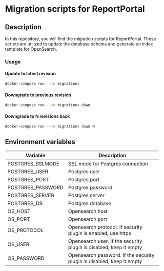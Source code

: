 # Migration scripts for ReportPortal

## Description

In this repository, you will find the migration scripts for ReportPortal.
These scripts are utilized to update the database schema and generate an index
template for OpenSearch.

### Usage

#### Update to latest revision
```sh
docker-compose run --rm migrations
```

#### Downgrade to previous revision
```sh
docker-compose run --rm migrations down
```

#### Downgrade to N revisions back
```sh
docker-compose run --rm migrations down N
```

## Environment variables

| Variable | Description |
|----------|-------------|
|POSTGRES_SSLMODE|SSL mode for Postgres connection|
|POSTGRES_USER|Postgres user|
|POSTGRES_PORT|Postgres port|
|POSTGRES_PASSWORD|Postgres password|
|POSTGRES_SERVER|Postgres server|
|POSTGRES_DB|Postgres database|
|OS_HOST|Opensearch host|
|OS_PORT|Opensearch port|
|OS_PROTOCOL|Opensearch protocol. If security plugin is enabled, use https|
|OS_USER|Opensearch user. If the security plugin is disabled, keep it empty|
|OS_PASSWORD|Opensearch password. If the security plugin is disabled, keep it empty|
